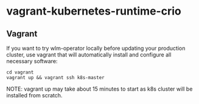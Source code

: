 # vagrant-kubernetes-runtime-crio

## Vagrant

If you want to try wlm-operator locally before updating your production cluster, use vagrant that will automatically install and configure all necessary software:

```
cd vagrant
vagrant up && vagrant ssh k8s-master
```

NOTE: vagrant up may take about 15 minutes to start as k8s cluster will be installed from scratch.
